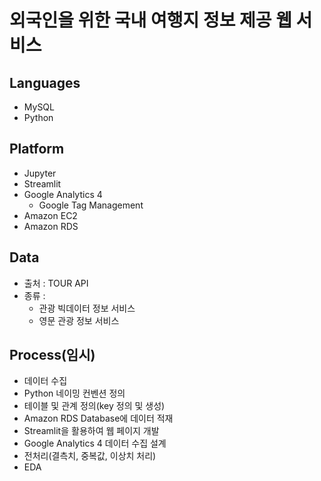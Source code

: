 # 외국인을 위한 국내 여행지 정보 제공 웹 서비스
## Languages
- MySQL
- Python
## Platform
- Jupyter
- Streamlit
- Google Analytics 4
  - Google Tag Management
- Amazon EC2
- Amazon RDS
## Data
- 출처 : TOUR API
- 종류 :
  - 관광 빅데이터 정보 서비스
  - 영문 관광 정보 서비스
## Process(임시)
- 데이터 수집
- Python 네이밍 컨벤션 정의
- 테이블 및 관계 정의(key 정의 및 생성)
- Amazon RDS Database에 데이터 적재
- Streamlit을 활용하여 웹 페이지 개발
- Google Analytics 4 데이터 수집 설계
- 전처리(결측치, 중복값, 이상치 처리)
- EDA
